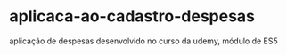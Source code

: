 # aplicaca-ao-cadastro-despesas
aplicação de despesas desenvolvido no curso da udemy, módulo de ES5
